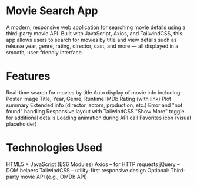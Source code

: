 # Movie Search App

A modern, responsive web application for searching movie details using a third-party movie API. Built with JavaScript, Axios, and TailwindCSS, this app allows users to search for movies by title and view details such as release year, genre, rating, director, cast, and more — all displayed in a smooth, user-friendly interface.

# Features

Real-time search for movies by title
Auto display of movie info including:
Poster image
Title, Year, Genre, Runtime
IMDb Rating (with link)
Plot summary
Extended info (director, actors, production, etc.)
Error and "not found" handling
Responsive layout with TailwindCSS
"Show More" toggle for additional details
Loading animation during API call
Favorites icon (visual placeholder)

# Technologies Used

HTML5 + JavaScript (ES6 Modules)
Axios – for HTTP requests
jQuery – DOM helpers
TailwindCSS – utility-first responsive design
Optional: Third-party movie API (e.g., OMDb API)